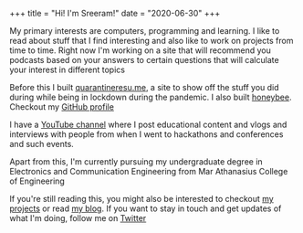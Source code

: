 +++
title = "Hi! I'm Sreeram!"
date = "2020-06-30"
+++

My primary interests are computers, programming and learning. I like to read about stuff that I find interesting and also like to work on projects from time to time. Right now I'm working on a site that will recommend you podcasts based on your answers to certain questions that will calculate your interest in different topics

Before this I built [quarantineresu.me](https://quarantineresu.me), a site to show off the stuff you did during while being in lockdown during the pandemic. I also built [honeybee](https://github.com/fillerink/honeybee). Checkout my [GitHub profile](https://github.com/fillerInk)

I have a [YouTube channel](https://youtube.com/c/sreeramvenkitesh) where I post educational content and vlogs and interviews with people from when I went to hackathons and conferences and such events. 

Apart from this, I'm currently pursuing my undergraduate degree in Electronics and Communication Engineering from Mar Athanasius College of Engineering

If you're still reading this, you might also be interested to checkout [my projects](/projects) or read [my blog](/post). If you want to stay in touch and get updates of what I'm doing, follow me on [Twitter](https://twitter.com/fillerInk)
